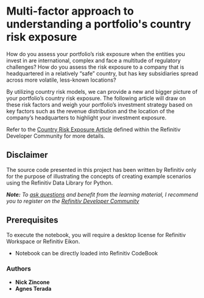 # Multi-factor approach to understanding a portfolio's country risk exposure

How do you assess your portfolio’s risk exposure when the entities you invest in are international, complex and face a multitude of regulatory challenges? How do you assess the risk exposure to a company that is headquartered in a relatively “safe” country, but has key subsidiaries spread across more volatile, less-known locations?

By utilizing country risk models, we can provide a new and bigger picture of your portfolio’s country risk exposure. The following article will draw on these risk factors and weigh your portfolio’s investment strategy based on key factors such as the revenue distribution and the location of the company’s headquarters to highlight your investment exposure.

Refer to the [Country Risk Exposure Article]() defined within the Refinitiv Developer Community for more details.

## <a id="disclaimer"></a>Disclaimer
The source code presented in this project has been written by Refinitiv only for the purpose of illustrating the concepts of creating example scenarios using the Refinitiv Data Library for Python.

***Note:** To [ask questions](https://community.developers.refinitiv.com/index.html) and benefit from the learning material, I recommend you to register on the [Refinitiv Developer Community](https://developers.refinitiv.com)*

## <a name="prerequisites"></a>Prerequisites

To execute the notebook, you will require a desktop license for Refinitiv Workspace or Refinitiv Eikon.

- Notebook can be directly loaded into Refinitiv CodeBook


### <a id="authors"></a>Authors

* **Nick Zincone**
* **Agnes Terada**




